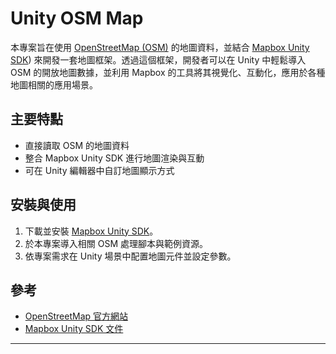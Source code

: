 # Unity OSM Map

本專案旨在使用 [OpenStreetMap (OSM)](https://www.openstreetmap.org/) 的地圖資料，並結合 [Mapbox Unity SDK](https://github.com/mapbox/mapbox-unity-sdk)) 來開發一套地圖框架。透過這個框架，開發者可以在 Unity 中輕鬆導入 OSM 的開放地圖數據，並利用 Mapbox 的工具將其視覺化、互動化，應用於各種地圖相關的應用場景。

## 主要特點

- 直接讀取 OSM 的地圖資料
- 整合 Mapbox Unity SDK 進行地圖渲染與互動
- 可在 Unity 編輯器中自訂地圖顯示方式

## 安裝與使用

1. 下載並安裝 [Mapbox Unity SDK](https://docs.mapbox.com/unity/maps/overview/)。
2. 於本專案導入相關 OSM 處理腳本與範例資源。
3. 依專案需求在 Unity 場景中配置地圖元件並設定參數。

## 參考

- [OpenStreetMap 官方網站](https://www.openstreetmap.org/)
- [Mapbox Unity SDK 文件](https://docs.mapbox.com/unity/maps/)

---
